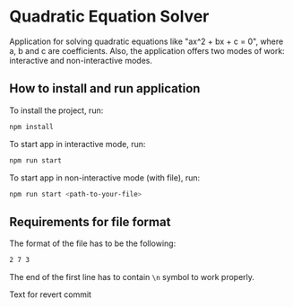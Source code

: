# Quadratic Equation Solver

Application for solving quadratic equations like "ax^2 + bx + c = 0", where a, b and c are coefficients.
Also, the application offers two modes of work: interactive and non-interactive modes.

## How to install and run application

To install the project, run:

```bash
npm install
```

To start app in interactive mode, run:

```bash
npm run start
```

To start app in non-interactive mode (with file), run:

```bash
npm run start <path-to-your-file>
```

## Requirements for file format

The format of the file has to be the following:

```bash
2 7 3

```

The end of the first line has to contain `\n` symbol to work properly.

Text for revert commit
